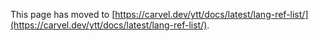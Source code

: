 This page has moved to [https://carvel.dev/ytt/docs/latest/lang-ref-list/](https://carvel.dev/ytt/docs/latest/lang-ref-list/).
